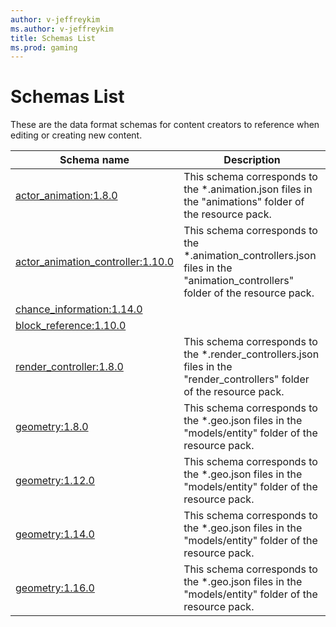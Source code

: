 ```yaml
---
author: v-jeffreykim
ms.author: v-jeffreykim
title: Schemas List
ms.prod: gaming
---
```


# Schemas List

These are the data format schemas for content creators to reference when editing or creating new content.

| Schema name| Description|
|------------|------------|
| [actor_animation:1.8.0](Schemas\minecraftSchema_actor_animation_1.8.0.md)| This schema corresponds to the *.animation.json files in the "animations" folder of the resource pack.|
| [actor_animation_controller:1.10.0](Schemas\minecraftSchema_actor_animation_controller_1.10.0.md)| This schema corresponds to the *.animation_controllers.json files in the "animation_controllers" folder of the resource pack.|
| [chance_information:1.14.0](Schemas\minecraftSchema_chance_information_1.14.0.md)| |
| [block_reference:1.10.0](Schemas\minecraftSchema_block_reference_1.10.0.md)| |
| [render_controller:1.8.0](Schemas\minecraftSchema_render_controller_1.8.0.md)| This schema corresponds to the *.render_controllers.json files in the "render_controllers" folder of the resource pack.|
| [geometry:1.8.0](Schemas\minecraftSchema_geometry_1.8.0.md)| This schema corresponds to the *.geo.json files in the "models/entity" folder of the resource pack.|
| [geometry:1.12.0](Schemas\minecraftSchema_geometry_1.12.0.md)| This schema corresponds to the *.geo.json files in the "models/entity" folder of the resource pack.|
| [geometry:1.14.0](Schemas\minecraftSchema_geometry_1.14.0.md)| This schema corresponds to the *.geo.json files in the "models/entity" folder of the resource pack.|
| [geometry:1.16.0](Schemas\minecraftSchema_render_controller_1.8.0.md)| This schema corresponds to the *.geo.json files in the "models/entity" folder of the resource pack.|
